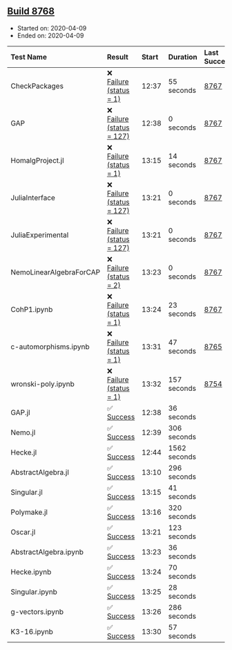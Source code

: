 ## [Build 8768](https://oscarci.mathematik.uni-kl.de/job/oscar/8768/)

* Started on: 2020-04-09
* Ended on: 2020-04-09

| Test Name    | Result | Start | Duration | Last Success | First Failure |
|:-------------|:-------|:------|:---------|:-------------|:--------------|
| CheckPackages | ❌ [Failure (status = 1)](https://oscarci.mathematik.uni-kl.de/job/oscar/8768/artifact/logs/build-8768/CheckPackages.log) | 12:37 | 55 seconds | [8767](https://oscarci.mathematik.uni-kl.de/job/oscar/8767/) | [8768](https://oscarci.mathematik.uni-kl.de/job/oscar/8768/) |
| GAP | ❌ [Failure (status = 127)](https://oscarci.mathematik.uni-kl.de/job/oscar/8768/artifact/logs/build-8768/GAP.log) | 12:38 | 0 seconds | [8767](https://oscarci.mathematik.uni-kl.de/job/oscar/8767/) | [8768](https://oscarci.mathematik.uni-kl.de/job/oscar/8768/) |
| HomalgProject.jl | ❌ [Failure (status = 1)](https://oscarci.mathematik.uni-kl.de/job/oscar/8768/artifact/logs/build-8768/HomalgProject.jl.log) | 13:15 | 14 seconds | [8767](https://oscarci.mathematik.uni-kl.de/job/oscar/8767/) | [8768](https://oscarci.mathematik.uni-kl.de/job/oscar/8768/) |
| JuliaInterface | ❌ [Failure (status = 127)](https://oscarci.mathematik.uni-kl.de/job/oscar/8768/artifact/logs/build-8768/JuliaInterface.log) | 13:21 | 0 seconds | [8767](https://oscarci.mathematik.uni-kl.de/job/oscar/8767/) | [8768](https://oscarci.mathematik.uni-kl.de/job/oscar/8768/) |
| JuliaExperimental | ❌ [Failure (status = 127)](https://oscarci.mathematik.uni-kl.de/job/oscar/8768/artifact/logs/build-8768/JuliaExperimental.log) | 13:21 | 0 seconds | [8767](https://oscarci.mathematik.uni-kl.de/job/oscar/8767/) | [8768](https://oscarci.mathematik.uni-kl.de/job/oscar/8768/) |
| NemoLinearAlgebraForCAP | ❌ [Failure (status = 2)](https://oscarci.mathematik.uni-kl.de/job/oscar/8768/artifact/logs/build-8768/NemoLinearAlgebraForCAP.log) | 13:23 | 0 seconds | [8767](https://oscarci.mathematik.uni-kl.de/job/oscar/8767/) | [8768](https://oscarci.mathematik.uni-kl.de/job/oscar/8768/) |
| CohP1.ipynb | ❌ [Failure (status = 1)](https://oscarci.mathematik.uni-kl.de/job/oscar/8768/artifact/logs/build-8768/CohP1.ipynb.log) | 13:24 | 23 seconds | [8767](https://oscarci.mathematik.uni-kl.de/job/oscar/8767/) | [8768](https://oscarci.mathematik.uni-kl.de/job/oscar/8768/) |
| c-automorphisms.ipynb | ❌ [Failure (status = 1)](https://oscarci.mathematik.uni-kl.de/job/oscar/8768/artifact/logs/build-8768/c-automorphisms.ipynb.log) | 13:31 | 47 seconds | [8765](https://oscarci.mathematik.uni-kl.de/job/oscar/8765/) | [8766](https://oscarci.mathematik.uni-kl.de/job/oscar/8766/) |
| wronski-poly.ipynb | ❌ [Failure (status = 1)](https://oscarci.mathematik.uni-kl.de/job/oscar/8768/artifact/logs/build-8768/wronski-poly.ipynb.log) | 13:32 | 157 seconds | [8754](https://oscarci.mathematik.uni-kl.de/job/oscar/8754/) | [8755](https://oscarci.mathematik.uni-kl.de/job/oscar/8755/) |
| GAP.jl | ✅ [Success](https://oscarci.mathematik.uni-kl.de/job/oscar/8768/artifact/logs/build-8768/GAP.jl.log) | 12:38 | 36 seconds |  |  |
| Nemo.jl | ✅ [Success](https://oscarci.mathematik.uni-kl.de/job/oscar/8768/artifact/logs/build-8768/Nemo.jl.log) | 12:39 | 306 seconds |  |  |
| Hecke.jl | ✅ [Success](https://oscarci.mathematik.uni-kl.de/job/oscar/8768/artifact/logs/build-8768/Hecke.jl.log) | 12:44 | 1562 seconds |  |  |
| AbstractAlgebra.jl | ✅ [Success](https://oscarci.mathematik.uni-kl.de/job/oscar/8768/artifact/logs/build-8768/AbstractAlgebra.jl.log) | 13:10 | 296 seconds |  |  |
| Singular.jl | ✅ [Success](https://oscarci.mathematik.uni-kl.de/job/oscar/8768/artifact/logs/build-8768/Singular.jl.log) | 13:15 | 41 seconds |  |  |
| Polymake.jl | ✅ [Success](https://oscarci.mathematik.uni-kl.de/job/oscar/8768/artifact/logs/build-8768/Polymake.jl.log) | 13:16 | 320 seconds |  |  |
| Oscar.jl | ✅ [Success](https://oscarci.mathematik.uni-kl.de/job/oscar/8768/artifact/logs/build-8768/Oscar.jl.log) | 13:21 | 123 seconds |  |  |
| AbstractAlgebra.ipynb | ✅ [Success](https://oscarci.mathematik.uni-kl.de/job/oscar/8768/artifact/logs/build-8768/AbstractAlgebra.ipynb.log) | 13:23 | 36 seconds |  |  |
| Hecke.ipynb | ✅ [Success](https://oscarci.mathematik.uni-kl.de/job/oscar/8768/artifact/logs/build-8768/Hecke.ipynb.log) | 13:24 | 70 seconds |  |  |
| Singular.ipynb | ✅ [Success](https://oscarci.mathematik.uni-kl.de/job/oscar/8768/artifact/logs/build-8768/Singular.ipynb.log) | 13:25 | 28 seconds |  |  |
| g-vectors.ipynb | ✅ [Success](https://oscarci.mathematik.uni-kl.de/job/oscar/8768/artifact/logs/build-8768/g-vectors.ipynb.log) | 13:26 | 286 seconds |  |  |
| K3-16.ipynb | ✅ [Success](https://oscarci.mathematik.uni-kl.de/job/oscar/8768/artifact/logs/build-8768/K3-16.ipynb.log) | 13:30 | 57 seconds |  |  |
